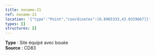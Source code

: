 ```yaml
---
title: noname-21
ref: noname-21
location: '{"type":"Point","coordinates":[6.0965333,43.0329667]}'
types: []
structures: []
---
```


**Type** : Site équipé avec bouée  
**Source** : CD83  

